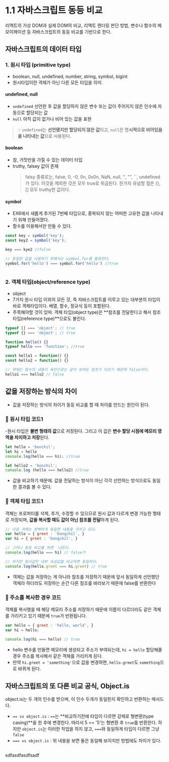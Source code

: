 # 1.1 자바스크립트 동등 비교
리액트의 가상 DOM과 실제 DOM의 비교, 리액트 렌더링 판단 방법, 변수나 함수의 메모이제이션 등 자바스크립트의 동등 비교를 기반으로 한다.

## 자바스크립트의 데이터 타입
### 1.  원시 타입 (primitive type)
- boolean, null, undefined, number, string, symbol, bigint
- 원시타입이란 객체가 아닌 다른 모든 타입을 의미.
    
#### undefined, null
- `undefined` 선언한 후 값을 할당하지 않은 변수 또는 값이 주어지지 않은 인수에 자동으로 할당되는 값
- `null` 아직 값이 없거나 비어 있는 값을 표현
> 💡 `undefined`는 **선언됐지만 할당되지 않은 값**이고, `null`은 명**시적으로 비어있음을 나타내는 값**으로 사용된다.

#### boolean
- 참, 거짓만을 가질 수 있는 데이터 타입
- truthy, falsey 값이 존재
  > falsy 종류로는, false, 0, -0, 0n, 0x0n, NaN, null, '', "", ``, undefined가 있다. 이것을 제외한 것은 모두 true로 취급된다.
  > 한가지 유념할 점은 {}, [] 모두 truthy한 값이다.
  
#### symbol
- EX6에서 새롭게 추가된 7번째 타입으로, 중복되지 않는 어떠한 고유한 값을 나타내기 위해 만들어졌다.
- 함수를 이용해서만 만들 수 있다.

```js
const key = symbol('key');
const key2 = symbol('key');

key === kye2 //false

// 동일한 값을 사용하기 위해서는 symbol.for를 활용한다.
symbol.for('hello') === symbol.for('hello') //true
                
```

### 2. 객체 타입(object/reference type)
- object
- 7가지 원시 타입 이외의 모든 것, 즉 자바스크립트를 이루고 있는 대부분의 타입이 바로 객체타입이다. 배열, 함수, 정규식 등이 포함된다.
- 주목해야할 것이 있따. 객체 타입(object type)은 **참조를 전달한다고 해서 참조 타입(reference type)**으로도 불린다.

```js
typeof [] === 'object'; // true
typeof {} === 'object'; // true

function hello() {}
typeof hello === 'function'; //true

const hello1 = function() {}
const hello2 = function() {}

// 객체인 함수의 내용이 육안으로는 같아 보여도 참조가 다르기 때문에 false이다.
hello1 === hello2 // false
```

## 값을 저장하는 방식의 차이
- 값을 저장하는 방식의 차이가 동등 비교를 할 때 차이를 만드는 원인이 된다.

### 🚀 원시 타입 코드1
-원시 타입은 **불변 형태의 값**으로 저장된다. 그리고 이 값은 **변수 할당 시점에 메모리 영역을 차지하고 저장**된다.
```js
let hello = 'bonchil';
let hi = hello
console.log(hello === hi); //true

let hello2 = 'bonchil';
console.log (hello === hello2) //true
```

- 값을 비교하기 때문에. 값을 전달하는 방식이 아닌 각각 선언하는 방식으로도 동일한 결과를 볼 수 있다.

### 🚀 객체 타입 코드1
객체는 프로퍼티를 삭제, 추가, 수정할 수 있으므로 원시 값과 다르게 변경 가능한 형태로 저장되며, **값을 복사할 때도 값이 아닌 참조를 전달**하게 된다.
```js
// 다음 객체는 완벽하게 동일한 내용을 가지고 있다.
var hello = { greet : 'bongchil', }
var hi = { greet : 'bongchil', }

// 그러나 동등 비교를 하면  나온다.
console.log(hello === hi) // false가

// 하지만 원시값인 내부 속성값을 비교하면 동일하다.
console.log(hello.greet === hi.greet) // true

```
- 객체는 값을 저장하는 게 아니라 참조를 저장하기 때문에 앞서 동일하게 선언했던 객체라 하더라도 저장하는 순간 다른 참조를 바라보기 때문에 false를 반환한다

### 🚀 주소를 복사한 경우 코드
객체를 복사했을 때 해당 메모리 주소를 저장하기 때문에 이름이 다르더라도 같은 객체를 가리키고 있기 때문에 `true`가 반환됩니다.
```js
var hello = { greet : 'hello, world', }
var hi = hello;

console.log(hi === hello) // true
```
- hello 변수를 만들면 메모리에 생성되고 주소가 부여되는데, `hi = hello` 할당해줄 경우 주소를 복사해서 같은 객체를 가리키게 된다.
- 만약 `hi.greet = 'something'`으로 값을 변경하면, `hello.greet`도 `something`으로 바뀌게 된다.

## 자바스크립트의 또 다른 비교 공식, Object.is
object.is는 두 개의 인수를 받으며, 이 인수 두개가 동일한지 확인하고 반환하는 메서드다. 
- `== vs object.is` : `==`는 **비교하기전에 타입이 다르면 강제로 형변환(type casing)**을 한 후에 변경한다. 따라서 5 == '5'는 형변환 후 `true`를 반환한다. 하지만 `object.is`는 이러한 작업을 하지 않고, `===`와 동일하게 타입이 다르면 그냥 `false`
- `=== vs object.is` : 위 내용을 보면 둘은 동일해 보이지만 방법에도 차이가 있다. 
   ```js
 sdfasdfasdfsadf
   ```



